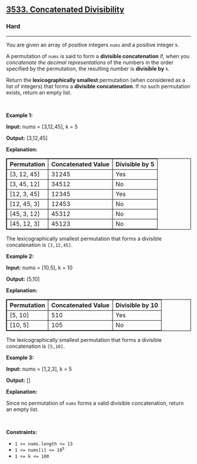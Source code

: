 <h2><a href="https://leetcode.com/problems/concatenated-divisibility">3533. Concatenated Divisibility</a></h2><h3>Hard</h3><hr><p data-end="378" data-start="31">You are given an array of positive integers <code data-end="85" data-start="79">nums</code> and a positive integer <code data-end="112" data-start="109">k</code>.</p>

<p data-end="378" data-start="31">A <span data-keyword="permutation-array">permutation</span> of <code data-end="137" data-start="131">nums</code> is said to form a <strong data-end="183" data-start="156">divisible concatenation</strong> if, when you <em>concatenate</em> <em>the decimal representations</em> of the numbers in the order specified by the permutation, the resulting number is <strong>divisible by</strong> <code data-end="359" data-start="356">k</code>.</p>

<p data-end="561" data-start="380">Return the <strong><span data-keyword="lexicographically-smaller-string">lexicographically smallest</span></strong> permutation (when considered as a list of integers) that forms a <strong>divisible concatenation</strong>. If no such permutation exists, return an empty list.</p>

<p>&nbsp;</p>
<p><strong class="example">Example 1:</strong></p>

<div class="example-block">
<p><strong>Input:</strong> <span class="example-io">nums = [3,12,45], k = 5</span></p>

<p><strong>Output:</strong> <span class="example-io">[3,12,45]</span></p>

<p><strong>Explanation:</strong></p>

<table data-end="896" data-start="441" node="[object Object]" style="border: 1px solid black;">
	<thead data-end="497" data-start="441">
		<tr data-end="497" data-start="441">
			<th data-end="458" data-start="441" style="border: 1px solid black;">Permutation</th>
			<th data-end="479" data-start="458" style="border: 1px solid black;">Concatenated Value</th>
			<th data-end="497" data-start="479" style="border: 1px solid black;">Divisible by 5</th>
		</tr>
	</thead>
	<tbody data-end="896" data-start="555">
		<tr data-end="611" data-start="555">
			<td style="border: 1px solid black;">[3, 12, 45]</td>
			<td style="border: 1px solid black;">31245</td>
			<td style="border: 1px solid black;">Yes</td>
		</tr>
		<tr data-end="668" data-start="612">
			<td style="border: 1px solid black;">[3, 45, 12]</td>
			<td style="border: 1px solid black;">34512</td>
			<td style="border: 1px solid black;">No</td>
		</tr>
		<tr data-end="725" data-start="669">
			<td style="border: 1px solid black;">[12, 3, 45]</td>
			<td style="border: 1px solid black;">12345</td>
			<td style="border: 1px solid black;">Yes</td>
		</tr>
		<tr data-end="782" data-start="726">
			<td style="border: 1px solid black;">[12, 45, 3]</td>
			<td style="border: 1px solid black;">12453</td>
			<td style="border: 1px solid black;">No</td>
		</tr>
		<tr data-end="839" data-start="783">
			<td style="border: 1px solid black;">[45, 3, 12]</td>
			<td style="border: 1px solid black;">45312</td>
			<td style="border: 1px solid black;">No</td>
		</tr>
		<tr data-end="896" data-start="840">
			<td style="border: 1px solid black;">[45, 12, 3]</td>
			<td style="border: 1px solid black;">45123</td>
			<td style="border: 1px solid black;">No</td>
		</tr>
	</tbody>
</table>

<p data-end="1618" data-start="1525">The lexicographically smallest permutation that forms a divisible concatenation is <code>[3,12,45]</code>.</p>
</div>

<p><strong class="example">Example 2:</strong></p>

<div class="example-block">
<p><strong>Input:</strong> <span class="example-io">nums = [10,5], k = 10</span></p>

<p><strong>Output:</strong> <span class="example-io">[5,10]</span></p>

<p><strong>Explanation:</strong></p>

<table data-end="1421" data-start="1200" node="[object Object]" style="border: 1px solid black;">
	<thead data-end="1255" data-start="1200">
		<tr data-end="1255" data-start="1200">
			<th data-end="1216" data-start="1200" style="border: 1px solid black;">Permutation</th>
			<th data-end="1237" data-start="1216" style="border: 1px solid black;">Concatenated Value</th>
			<th data-end="1255" data-start="1237" style="border: 1px solid black;">Divisible by 10</th>
		</tr>
	</thead>
	<tbody data-end="1421" data-start="1312">
		<tr data-end="1366" data-start="1312">
			<td style="border: 1px solid black;">[5, 10]</td>
			<td style="border: 1px solid black;">510</td>
			<td style="border: 1px solid black;">Yes</td>
		</tr>
		<tr data-end="1421" data-start="1367">
			<td style="border: 1px solid black;">[10, 5]</td>
			<td style="border: 1px solid black;">105</td>
			<td style="border: 1px solid black;">No</td>
		</tr>
	</tbody>
</table>

<p data-end="2011" data-start="1921">The lexicographically smallest permutation that forms a divisible concatenation is <code>[5,10]</code>.</p>
</div>

<p><strong class="example">Example 3:</strong></p>

<div class="example-block">
<p><strong>Input:</strong> <span class="example-io">nums = [1,2,3], k = 5</span></p>

<p><strong>Output:</strong> <span class="example-io">[]</span></p>

<p><strong>Explanation:</strong></p>

<p>Since no permutation of <code data-end="177" data-start="171">nums</code> forms a valid divisible concatenation, return an empty list.</p>
</div>

<p>&nbsp;</p>
<p><strong>Constraints:</strong></p>

<ul>
	<li><code>1 &lt;= nums.length &lt;= 13</code></li>
	<li><code>1 &lt;= nums[i] &lt;= 10<sup>5</sup></code></li>
	<li><code>1 &lt;= k &lt;= 100</code></li>
</ul>
